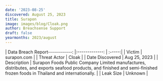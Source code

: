 ```yaml
---
date: '2023-08-25'
discovered: August 25, 2023
title: Surapon
image: images/blog/Cloak.png
author: Breachsense Support
draft: false
yearmonths: 2023/august
---
```


| Data Breach Report------------:     |:-------------:    | :-----:|
| Victim      | surapon.com      | 
| Threat Actor      | Cloak      | 
| Date Discovered      | Aug 25, 2023      | 
| Description      | Surapon Foods Public Company Limited manufactures, distributes, and exports seafood products, and finished and semi-finished frozen foods in Thailand and internationally.      | 
| Leak Size      | Unknown      | 

